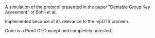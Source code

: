 A simulation of the protocol presented in the paper "Deniable Group
Key Agreement" of Bohli et al.

Implemented because of its relevance to the mpOTR problem.

Code is a Proof Of Concept and completely untested.
